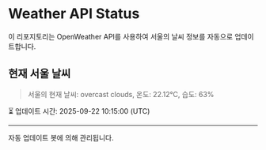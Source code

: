 
# Weather API Status

이 리포지토리는 OpenWeather API를 사용하여 서울의 날씨 정보를 자동으로 업데이트합니다.

## 현재 서울 날씨
> 서울의 현재 날씨: overcast clouds, 온도: 22.12°C, 습도: 63%

⏳ 업데이트 시간: 2025-09-22 10:15:00 (UTC)

---
자동 업데이트 봇에 의해 관리됩니다.
